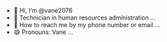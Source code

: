 - 👋 Hi, I’m @vane2076
- 👀 Technician in human resources administration ...
- 🌱  How to reach me by my phone number or email ...
- 😄 Pronouns: Vane ...


<!---
vane2076/vane2076 is a ✨ special ✨ repository because its `README.md` (this file) appears on your GitHub profile.
You can click the Preview link to take a look at your changes.
--->
